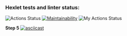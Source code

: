 ### Hexlet tests and linter status:
![Actions Status](https://github.com/Yur-ok/php-project-lvl1/workflows/hexlet-check/badge.svg) [![Maintainability](https://api.codeclimate.com/v1/badges/5380a54b395829b5dd53/maintainability)](https://codeclimate.com/github/Yur-ok/php-project-lvl1/maintainability) ![My Actions Status](https://github.com/Yur-ok/php-project-lvl1/workflows/CI/badge.svg)

**Step 5**
[![asciicast](https://asciinema.org/a/KKK0NkTjugp9Aq97nTxUpWWKF.svg)](https://asciinema.org/a/KKK0NkTjugp9Aq97nTxUpWWKF)

